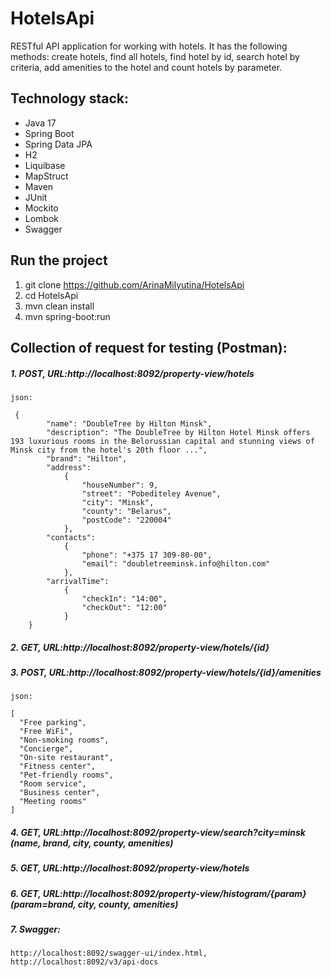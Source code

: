 # **HotelsApi**

RESTful API application for working with hotels. It has the following methods: create hotels, find all hotels, find
hotel by id,
search hotel by criteria, add amenities to the hotel and count hotels by parameter.

## **Technology stack:**

- Java 17
- Spring Boot
- Spring Data JPA
- H2
- Liquibase
- MapStruct
- Maven
- JUnit
- Mockito
- Lombok
- Swagger

## **Run the project**

1. git clone https://github.com/ArinaMilyutina/HotelsApi
2. cd HotelsApi
3. mvn clean install
4. mvn spring-boot:run

## **Collection of request for testing (Postman):**

##### 1. POST, URL:http://localhost:8092/property-view/hotels

    json:
    
     {
			"name": "DoubleTree by Hilton Minsk",
			"description": "The DoubleTree by Hilton Hotel Minsk offers 193 luxurious rooms in the Belorussian capital and stunning views of Minsk city from the hotel's 20th floor ...", 
			"brand": "Hilton",
			"address": 
				{
					"houseNumber": 9,
					"street": "Pobediteley Avenue",
					"city": "Minsk",
					"county": "Belarus",
					"postCode": "220004"
				},
			"contacts": 
				{
					"phone": "+375 17 309-80-00",
					"email": "doubletreeminsk.info@hilton.com"
				},
			"arrivalTime":
				{
					"checkIn": "14:00",
					"checkOut": "12:00" 
				}
		}

##### 2. GET, URL:http://localhost:8092/property-view/hotels/{id}

##### 3. POST, URL:http://localhost:8092/property-view/hotels/{id}/amenities

    json:
    
    [
      "Free parking",
      "Free WiFi",
      "Non-smoking rooms",
      "Concierge",
      "On-site restaurant",
      "Fitness center",
      "Pet-friendly rooms",
      "Room service",
      "Business center",
      "Meeting rooms"
    ]

##### 4. GET, URL:http://localhost:8092/property-view/search?city=minsk (name, brand, city, county, amenities)

##### 5. GET, URL:http://localhost:8092/property-view/hotels

##### 6. GET, URL:http://localhost:8092/property-view/histogram/{param} (param=brand, city, county, amenities)

##### 7. Swagger:

    http://localhost:8092/swagger-ui/index.html,
    http://localhost:8092/v3/api-docs
